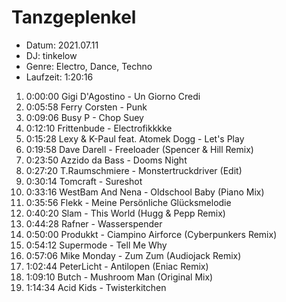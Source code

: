 # Tanzgeplenkel

* Datum: 2021.07.11
* DJ: tinkelow
* Genre: Electro, Dance, Techno
* Laufzeit: 1:20:16

01. 0:00:00 Gigi D'Agostino - Un Giorno Credi
02. 0:05:58 Ferry Corsten - Punk
03. 0:09:06 Busy P - Chop Suey
04. 0:12:10 Frittenbude - Electrofikkkke
05. 0:15:28 Lexy & K-Paul feat. Atomek Dogg - Let's Play
06. 0:19:58 Dave Darell - Freeloader (Spencer & Hill Remix)
07. 0:23:50 Azzido da Bass - Dooms Night
08. 0:27:20 T.Raumschmiere - Monstertruckdriver (Edit)
09. 0:30:14 Tomcraft - Sureshot
10. 0:33:16 WestBam And Nena - Oldschool Baby (Piano Mix)
11. 0:35:56 Flekk - Meine Persönliche Glücksmelodie
12. 0:40:20 Slam - This World (Hugg & Pepp Remix)
13. 0:44:28 Rafner - Wasserspender
14. 0:50:00 Produkkt - Ciampino Airforce (Cyberpunkers Remix)
15. 0:54:12 Supermode - Tell Me Why
16. 0:57:06 Mike Monday - Zum Zum (Audiojack Remix)
17. 1:02:44 PeterLicht - Antilopen (Eniac Remix)
18. 1:09:10 Butch - Mushroom Man (Original Mix)
19. 1:14:34 Acid Kids - Twisterkitchen
